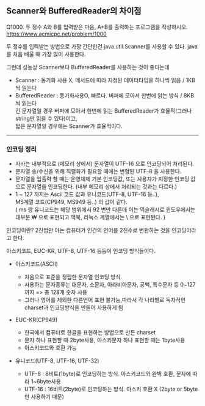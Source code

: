## Scanner와 BufferedReader의 차이점

Q1000.
두 정수 A와 B를 입력받은 다음, A+B를 출력하는 프로그램을 작성하시오.
https://www.acmicpc.net/problem/1000

두 정수를 입력받는 방법으로 가장 간단한건 java.util.Scanner를 사용할 수 있다. 
java를 처음 배울 때 가장 많이 사용한다.

그런데 성능상 Scanner보다 BufferedReader를 사용하는 것이 좋다는데 

* Scanner : 동기화 사용 X, 메서드에 따라 지정된 데이터타입을 하나씩 읽음 / 1KB씩 읽는다     
* BufferedReader : 동기화사용O, 빠르다. 버퍼에 모아서 한번에 읽는 방식 / 8KB씩 읽는다  
긴 문자열일 경우 버퍼에 모아서 한번에 읽는 BufferedReader가 효율적(그러나 string만 읽을 수 있다)이고,    
짧은 문자열일 경우에는 Scanner가 효율적이다.

---

### 인코딩 정리
* 자바는 내부적으로 (메모리 상에서) 문자열이 UTF-16 으로 인코딩되어 처리된다.
* 문자열 송/수신을 위해 직렬화가 필요할 때에는 변형된 UTF-8 을 사용한다.
* 문자열을 입출력 할 때는 운영체제 기본 인코딩값, 또는 사용자가 지정한 인코딩 값으로 문자열을 인코딩한다. (내부 메모리 상에서 처리되는 것과는 다르다.)
* 1 ~ 127 까지는 Ascii 코드 값과 유니코드(UTF-8, UTF-16 등..),    
  MS계열 코드(CP949, MS949 등..) 의 값이 같다.     
  ( ms 랑 유니코드는 해당 범위에서 92 번만 다른데 이는 역슬래시로 윈도우에서는 대부분 ₩ 으로 표현되고 맥북, 리눅스 계열에서는 \ 으로 표현된다. )



인코딩이란? 
2진법만 아는 컴퓨터가 인간의 언어를 2진수로 변환하는 것을 인코딩이라고 한다.

아스키코드, EUC-KR, UTF-8, UTF-16 등등이 인코딩 방식들이다.

* 아스키코드(ASCII)
  - 처음으로 표준을 정립한 문자열 인코딩 방식.
  - 사용하는 문자종류는 대문자, 소문자, 아라비아문자, 공백, 특수문자 등 0~127까지 => 총 128개 숫자 사용
  - 그러나 영어를 제외한 다른언어 표현 불가능,따라서 각 나라별로 독자적인 charset과 인코딩방식을 만들어 사용하게 됨

* EUC-KR(CP949)
  - 한국에서 컴퓨터로 한글을 표현하는 방법으로 만든 charset
  - 문자 하나 표현할 때 2byte사용, 아스키문자 하나 표현할 때는 1byte사용 
  - 아스키코드와 호환 가능

* 유니코드(UTF-8, UTF-16, UTF-32)
  - UTF-8 : 8비트(1byte)로 인코딩하는 방식. 아스키코드와 완벽 호환, 문자에 따라 1~6byte사용
  - UTF-16 : 16비트(2byte)로 인코딩하는 방식. 아스키 호환 X (2byte or 5byte만 사용하기 때문)
  
